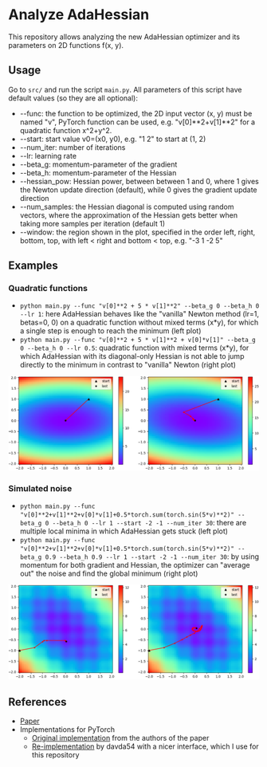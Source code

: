 # Analyze AdaHessian

This repository allows analyzing the new AdaHessian optimizer and its parameters on 2D functions f(x, y).


## Usage

Go to `src/` and run the script `main.py`.
All parameters of this script have default values (so they are all optional):
* --func: the function to be optimized, the 2D input vector (x, y) must be named "v", PyTorch function can be used, e.g. "v\[0\]\*\*2+v\[1\]\*\*2" for a quadratic function x^2+y^2.
* --start: start value v0=(x0, y0), e.g. "1 2" to start at (1, 2)
* --num_iter: number of iterations
* --lr: learning rate
* --beta_g: momentum-parameter of the gradient
* --beta_h: momentum-parameter of the Hessian
* --hessian_pow: Hessian power, between between 1 and 0, where 1 gives the Newton update direction (default), while 0 gives the gradient update direction
* --num_samples: the Hessian diagonal is computed using random vectors, where the approximation of the Hessian gets better when taking more samples per iteration (default 1)
* --window: the region shown in the plot, specified in the order left, right, bottom, top, with left < right and bottom < top, e.g. "-3 1 -2 5"


## Examples

### Quadratic functions


* `python main.py --func "v[0]**2 + 5 * v[1]**2" --beta_g 0 --beta_h 0 --lr 1`: here AdaHessian behaves like the "vanilla" Newton method (lr=1, betas=0, 0) on a quadratic function without mixed terms (x\*y), for which a single step is enough to reach the minimum (left plot)
* `python main.py --func "v[0]**2 + 5 * v[1]**2 + v[0]*v[1]" --beta_g 0 --beta_h 0 --lr 0.5`: quadratic function with mixed terms (x\*y), for which AdaHessian with its diagonal-only Hessian is not able to jump directly to the minimum in contrast to "vanilla" Newton (right plot)

![img1](doc/1.png)

### Simulated noise

* `python main.py --func "v[0]**2+v[1]**2+v[0]*v[1]+0.5*torch.sum(torch.sin(5*v)**2)" --beta_g 0 --beta_h 0 --lr 1 --start -2 -1 --num_iter 30`: there are multiple local minima in which AdaHessian gets stuck (left plot)
* `python main.py --func "v[0]**2+v[1]**2+v[0]*v[1]+0.5*torch.sum(torch.sin(5*v)**2)" --beta_g 0.9 --beta_h 0.9 --lr 1 --start -2 -1 --num_iter 30`: by using momentum for both gradient and Hessian, the optimizer can "average out" the noise and find the global minimum (right plot)

![img2](doc/2.png)

## References

* [Paper](https://arxiv.org/pdf/2006.00719.pdf)
* Implementations for PyTorch
  * [Original implementation](https://github.com/amirgholami/adahessian) from the authors of the paper
  * [Re-implementation](https://github.com/davda54/ada-hessian) by davda54 with a nicer interface, which I use for this repository
